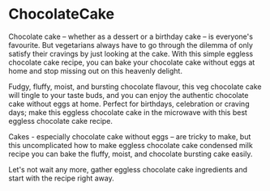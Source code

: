 # ChocolateCake

 Chocolate cake – whether as a dessert or a birthday cake – is everyone's favourite. But vegetarians always have to go through the dilemma of only satisfy their cravings by just looking at the cake. With this simple eggless chocolate cake recipe, you can bake your chocolate cake without eggs at home and stop missing out on this heavenly delight.

Fudgy, fluffy, moist, and bursting chocolate flavour, this veg chocolate cake will tingle to your taste buds, and you can enjoy the authentic chocolate cake without eggs at home. Perfect for birthdays, celebration or craving days; make this eggless chocolate cake in the microwave with this best eggless chocolate cake recipe.

Cakes - especially chocolate cake without eggs – are tricky to make, but this uncomplicated how to make eggless chocolate cake condensed milk recipe you can bake the fluffy, moist, and chocolate bursting cake easily.

Let's not wait any more, gather eggless chocolate cake ingredients and start with the recipe right away.